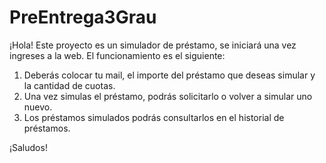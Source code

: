 # PreEntrega3Grau

¡Hola! Este proyecto es un simulador de préstamo, se iniciará una vez ingreses a la web. El funcionamiento es el siguiente:

1) Deberás colocar tu mail, el importe del préstamo que deseas simular y la cantidad de cuotas.
2) Una vez simulas el préstamo, podrás solicitarlo o volver a simular uno nuevo.
3) Los préstamos simulados podrás consultarlos en el historial de préstamos.

¡Saludos!
